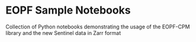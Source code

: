 # EOPF Sample Notebooks

Collection of Python notebooks demonstrating the usage of the EOPF-CPM library and the new Sentinel data in Zarr format
